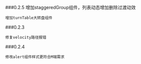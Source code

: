 ###0.2.5
    增加staggeredGroup组件，列表动态增加删除过渡动效

    增加turnTable大转盘组件
###0.2.3

    修复velocity路径报错

###0.2.4

    修改alert组件样式更符合M端需求

